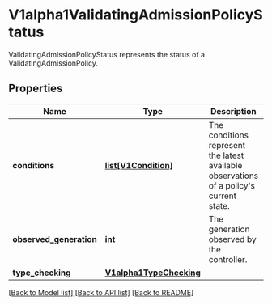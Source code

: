 # V1alpha1ValidatingAdmissionPolicyStatus

ValidatingAdmissionPolicyStatus represents the status of a ValidatingAdmissionPolicy.

## Properties
Name | Type | Description | Notes
------------ | ------------- | ------------- | -------------
**conditions** | [**list[V1Condition]**](V1Condition.md) | The conditions represent the latest available observations of a policy&#39;s current state. | [optional] 
**observed_generation** | **int** | The generation observed by the controller. | [optional] 
**type_checking** | [**V1alpha1TypeChecking**](V1alpha1TypeChecking.md) |  | [optional] 

[[Back to Model list]](../README.md#documentation-for-models) [[Back to API list]](../README.md#documentation-for-api-endpoints) [[Back to README]](../README.md)


